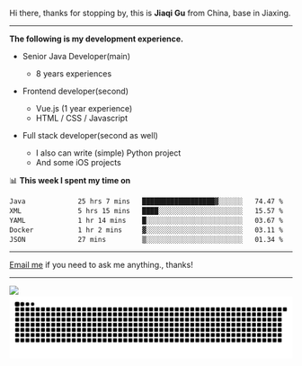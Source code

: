 Hi there, thanks for stopping by, this is **Jiaqi Gu** from China, base in Jiaxing.

---

**The following is my development experience.**

- Senior Java Developer(main)
  - 8 years experiences

- Frontend developer(second)
  - Vue.js (1 year experience)
  - HTML / CSS / Javascript
  
- Full stack developer(second as well)
  - I also can write (simple) Python project
  - And some iOS projects

📊 **This week I spent my time on**
<!--START_SECTION:waka-->

```txt
Java             25 hrs 7 mins   ██████████████████▓░░░░░░   74.47 %
XML              5 hrs 15 mins   ████░░░░░░░░░░░░░░░░░░░░░   15.57 %
YAML             1 hr 14 mins    █░░░░░░░░░░░░░░░░░░░░░░░░   03.67 %
Docker           1 hr 2 mins     ▓░░░░░░░░░░░░░░░░░░░░░░░░   03.11 %
JSON             27 mins         ▒░░░░░░░░░░░░░░░░░░░░░░░░   01.34 %
```

<!--END_SECTION:waka-->

---

[Email me](mailto:htk2klwgr@mozmail.com?subject=Hiring_from_GitHub) if you need to ask me anything., thanks!

---

![]( https://visitor-badge.glitch.me/badge?page_id=githubgujiaqi)
![]( https://github.com/droid-Q/droid-Q/raw/output/github-contribution-grid-snake.svg#gh-dark-mode-only)
